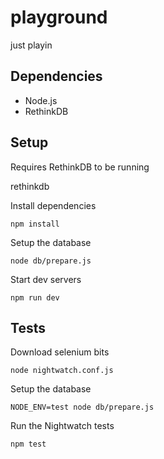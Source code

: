 # playground

just playin

## Dependencies

* Node.js
* RethinkDB

## Setup

Requires RethinkDB to be running

  rethinkdb

Install dependencies

    npm install

Setup the database

    node db/prepare.js

Start dev servers

    npm run dev

## Tests

Download selenium bits

    node nightwatch.conf.js

Setup the database

    NODE_ENV=test node db/prepare.js

Run the Nightwatch tests

    npm test
